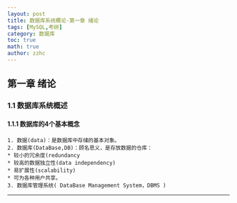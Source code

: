 ```yaml
---
layout: post
title: 数据库系统概论-第一章 绪论 
tags: [MySQL,考研]
category: 数据库
toc: true
math: true
author: zzhc
---
```


## **第一章 绪论**


### 1.1 数据库系统概述

#### 1.1.1 数据库的4个基本概念
	1. 数据(data)：是数据库中存储的基本对象。
	2. 数据库(DataBase,DB)：顾名思义，是存放数据的仓库：
	* 较小的冗余度(redundancy
	* 较高的数据独立性(data independency)
	* 易扩展性(scalability)
	* 可为各种用户共享。
	3. 数据库管理系统( DataBase Management System，DBMS )








***

<br>
<br>
